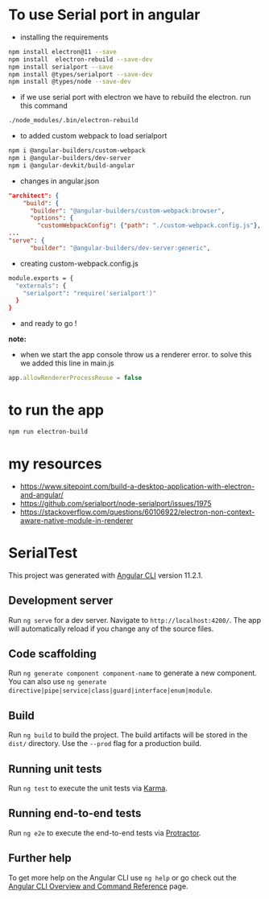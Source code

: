 # To use  Serial port in angular

* installing the requirements
```bash
npm install electron@11 --save
npm install  electron-rebuild --save-dev
npm install serialport --save
npm install @types/serialport --save-dev
npm install @types/node --save-dev
```
* if we use serial port with electron we have to rebuild the electron. run this command

```bash
./node_modules/.bin/electron-rebuild
```

* to  added custom webpack  to load serialport 

```bash
npm i @angular-builders/custom-webpack
npm i @angular-builders/dev-server
npm i @angular-devkit/build-angular
```

* changes in angular.json

```json
"architect": {
    "build": {
      "builder": "@angular-builders/custom-webpack:browser",
      "options": {
        "customWebpackConfig": {"path": "./custom-webpack.config.js"},
...
"serve": {
      "builder": "@angular-builders/dev-server:generic",
```

* creating custom-webpack.config.js

```bash
module.exports = {
  "externals": {
    "serialport": "require('serialport')"
  }
}
```

* and ready to go !

**note:**
* when we start the app console throw us a renderer error. to solve this we added this line in main.js

```javascript
app.allowRendererProcessReuse = false

```
# to run the app 
```bash
npm run electron-build
```

# my resources
* https://www.sitepoint.com/build-a-desktop-application-with-electron-and-angular/
* https://github.com/serialport/node-serialport/issues/1975
* https://stackoverflow.com/questions/60106922/electron-non-context-aware-native-module-in-renderer

# SerialTest

This project was generated with [Angular CLI](https://github.com/angular/angular-cli) version 11.2.1.

## Development server

Run `ng serve` for a dev server. Navigate to `http://localhost:4200/`. The app will automatically reload if you change any of the source files.

## Code scaffolding

Run `ng generate component component-name` to generate a new component. You can also use `ng generate directive|pipe|service|class|guard|interface|enum|module`.

## Build

Run `ng build` to build the project. The build artifacts will be stored in the `dist/` directory. Use the `--prod` flag for a production build.

## Running unit tests

Run `ng test` to execute the unit tests via [Karma](https://karma-runner.github.io).

## Running end-to-end tests

Run `ng e2e` to execute the end-to-end tests via [Protractor](http://www.protractortest.org/).

## Further help

To get more help on the Angular CLI use `ng help` or go check out the [Angular CLI Overview and Command Reference](https://angular.io/cli) page.
